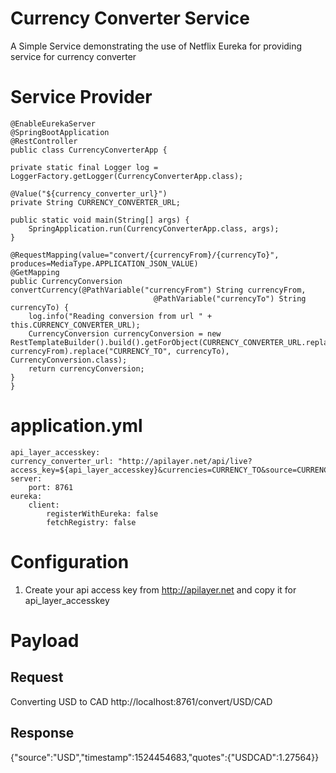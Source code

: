 # Currency Converter Service
A Simple Service demonstrating the use of Netflix Eureka for providing service for currency converter

# Service Provider
	@EnableEurekaServer
	@SpringBootApplication
	@RestController
	public class CurrencyConverterApp {

	private static final Logger log = LoggerFactory.getLogger(CurrencyConverterApp.class);
	
	@Value("${currency_converter_url}")
	private String CURRENCY_CONVERTER_URL;
	
	public static void main(String[] args) {
		SpringApplication.run(CurrencyConverterApp.class, args);
	}
	
	@RequestMapping(value="convert/{currencyFrom}/{currencyTo}", produces=MediaType.APPLICATION_JSON_VALUE)
	@GetMapping
	public CurrencyConversion convertCurrency(@PathVariable("currencyFrom") String currencyFrom, 
									@PathVariable("currencyTo") String currencyTo) {
		log.info("Reading conversion from url " + this.CURRENCY_CONVERTER_URL);
		CurrencyConversion currencyConversion = new RestTemplateBuilder().build().getForObject(CURRENCY_CONVERTER_URL.replace("CURRENCY_FROM", currencyFrom).replace("CURRENCY_TO", currencyTo), CurrencyConversion.class);
		return currencyConversion;
	}
	}
	
# application.yml
	api_layer_accesskey: 
	currency_converter_url: "http://apilayer.net/api/live?access_key=${api_layer_accesskey}&currencies=CURRENCY_TO&source=CURRENCY_FROM&format=1"
	server:
		port: 8761
	eureka:
		client:
			registerWithEureka: false
			fetchRegistry: false

# Configuration
1. Create your api access key from http://apilayer.net and copy it for api_layer_accesskey

# Payload
## Request
Converting USD to CAD
http://localhost:8761/convert/USD/CAD

## Response
{"source":"USD","timestamp":1524454683,"quotes":{"USDCAD":1.27564}}
